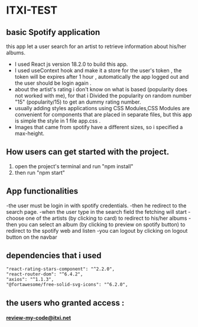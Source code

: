 # ITXI-TEST

## basic Spotify application
this app  let a user search for an artist to
retrieve information about his/her albums.
*  I used React js version 18.2.0 to build this app.
*  I used useContext hook and make it a store for the user's token , the token will be expires after 1 hour , automatically the app logged out and the user
should be login again .
*  about the artist's rating i don't know on what is based (popularity does not worked with me), for that i Divided the popularity on random number "15" (popularity/15)
to get an dummy rating number.
*  usually adding styles applications using CSS Modules,CSS Modules are convenient for components that are placed in separate files, but this app is simple the style in 1 file app.css .
*  Images that came from spotify have a different sizes, so i specified a max-height.


## How users can get started with the project.

1.  open the project's terminal and run "npm install"
2.  then run "npm start"


## App functionalities

-the user must be login in with spotify credentials.
-then he redirect to the search page.
-when the user type in the search field the fetching will start 
-choose one of the artists (by clicking to card) to redirect to his/her albums
-then you can select an album (by clicking to preview on spotify button) to redirect to the spotify web and listen
-you can logout by clicking on logout button on the navbar


## dependencies that i used

    "react-rating-stars-component": "^2.2.0",
    "react-router-dom": "^6.4.2",
    "axios": "^1.1.3",
    "@fortawesome/free-solid-svg-icons": "^6.2.0",
    
    
## the users who granted access :

#### review-my-code@itxi.net

